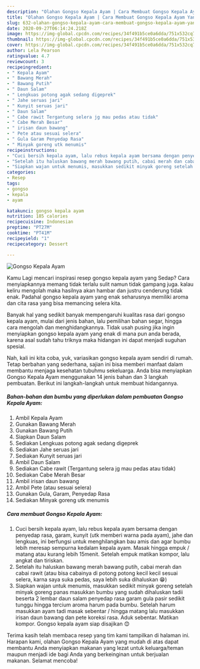 ```yaml
---
description: "Olahan Gongso Kepala Ayam | Cara Membuat Gongso Kepala Ayam Yang Bikin Ngiler"
title: "Olahan Gongso Kepala Ayam | Cara Membuat Gongso Kepala Ayam Yang Bikin Ngiler"
slug: 632-olahan-gongso-kepala-ayam-cara-membuat-gongso-kepala-ayam-yang-bikin-ngiler
date: 2020-09-27T06:14:24.218Z
image: https://img-global.cpcdn.com/recipes/34f491b5ce0a6dda/751x532cq70/gongso-kepala-ayam-foto-resep-utama.jpg
thumbnail: https://img-global.cpcdn.com/recipes/34f491b5ce0a6dda/751x532cq70/gongso-kepala-ayam-foto-resep-utama.jpg
cover: https://img-global.cpcdn.com/recipes/34f491b5ce0a6dda/751x532cq70/gongso-kepala-ayam-foto-resep-utama.jpg
author: Lela Pearson
ratingvalue: 4.7
reviewcount: 3
recipeingredient:
- " Kepala Ayam"
- " Bawang Merah"
- " Bawang Putih"
- " Daun Salam"
- " Lengkuas potong agak sedang digeprek"
- " Jahe seruas jari"
- " Kunyit seruas jari"
- " Daun Salam"
- " Cabe rawit Tergantung selera jg mau pedas atau tidak"
- " Cabe Merah Besar"
- " irisan daun bawang"
- " Pete atau sesuai selera"
- " Gula Garam Penyedap Rasa"
- " Minyak goreng utk menumis"
recipeinstructions:
- "Cuci bersih kepala ayam, lalu rebus kepala ayam bersama dengan penyedap rasa, garam, kunyit (utk memberi warna pada ayam), jahe dan lengkuas, ini berfungsi untuk menghilangkan bau amis dan agar bumbu lebih meresap sempurna kedalam kepala ayam. Masak hingga empuk / matang atau kurang lebih 15menit. Setelah empuk matikan kompor, lalu angkat dan tiriskan."
- "Setelah itu haluskan bawang merah bawang putih, cabai merah dan cabai rawit (atau bisa cabainya di potong potong kecil kecil sesuai selera, karna saya suka pedas, saya lebih suka dihaluskan 😁)"
- "Siapkan wajan untuk menumis, masukkan sedikit minyak goreng setelah minyak goreng panas masukkan bumbu yang sudah dihaluskan tadii beserta 2 lembar daun salam penyedap rasa garam gula pasir sedikit tunggu hingga tercium aroma harum pada bumbu. Setelah harum masukkan ayam tadi masak sebentar / hingga matang lalu masukkan irisan daun bawang dan pete koreksi rasa. Aduk sebentar. Matikan kompor. Gongso kepala ayam siap disajikan 😊"
categories:
- Resep
tags:
- gongso
- kepala
- ayam

katakunci: gongso kepala ayam 
nutrition: 185 calories
recipecuisine: Indonesian
preptime: "PT27M"
cooktime: "PT41M"
recipeyield: "1"
recipecategory: Dessert

---
```



![Gongso Kepala Ayam](https://img-global.cpcdn.com/recipes/34f491b5ce0a6dda/751x532cq70/gongso-kepala-ayam-foto-resep-utama.jpg)

Kamu Lagi mencari inspirasi resep gongso kepala ayam yang Sedap? Cara menyiapkannya memang tidak terlalu sulit namun tidak gampang juga. kalau keliru mengolah maka hasilnya akan hambar dan justru cenderung tidak enak. Padahal gongso kepala ayam yang enak seharusnya memiliki aroma dan cita rasa yang bisa memancing selera kita.

Banyak hal yang sedikit banyak mempengaruhi kualitas rasa dari gongso kepala ayam, mulai dari jenis bahan, lalu pemilihan bahan segar, hingga cara mengolah dan menghidangkannya. Tidak usah pusing jika ingin menyiapkan gongso kepala ayam yang enak di mana pun anda berada, karena asal sudah tahu triknya maka hidangan ini dapat menjadi suguhan spesial.




Nah, kali ini kita coba, yuk, variasikan gongso kepala ayam sendiri di rumah. Tetap berbahan yang sederhana, sajian ini bisa memberi manfaat dalam membantu menjaga kesehatan tubuhmu sekeluarga. Anda bisa menyiapkan Gongso Kepala Ayam menggunakan 14 jenis bahan dan 3 langkah pembuatan. Berikut ini langkah-langkah untuk membuat hidangannya.

<!--inarticleads1-->

##### Bahan-bahan dan bumbu yang diperlukan dalam pembuatan Gongso Kepala Ayam:

1. Ambil  Kepala Ayam
1. Gunakan  Bawang Merah
1. Gunakan  Bawang Putih
1. Siapkan  Daun Salam
1. Sediakan  Lengkuas potong agak sedang digeprek
1. Sediakan  Jahe seruas jari
1. Sediakan  Kunyit seruas jari
1. Ambil  Daun Salam
1. Sediakan  Cabe rawit (Tergantung selera jg mau pedas atau tidak)
1. Sediakan  Cabe Merah Besar
1. Ambil  irisan daun bawang
1. Ambil  Pete (atau sesuai selera)
1. Gunakan  Gula, Garam, Penyedap Rasa
1. Sediakan  Minyak goreng utk menumis




<!--inarticleads2-->

##### Cara membuat Gongso Kepala Ayam:

1. Cuci bersih kepala ayam, lalu rebus kepala ayam bersama dengan penyedap rasa, garam, kunyit (utk memberi warna pada ayam), jahe dan lengkuas, ini berfungsi untuk menghilangkan bau amis dan agar bumbu lebih meresap sempurna kedalam kepala ayam. Masak hingga empuk / matang atau kurang lebih 15menit. Setelah empuk matikan kompor, lalu angkat dan tiriskan.
1. Setelah itu haluskan bawang merah bawang putih, cabai merah dan cabai rawit (atau bisa cabainya di potong potong kecil kecil sesuai selera, karna saya suka pedas, saya lebih suka dihaluskan 😁)
1. Siapkan wajan untuk menumis, masukkan sedikit minyak goreng setelah minyak goreng panas masukkan bumbu yang sudah dihaluskan tadii beserta 2 lembar daun salam penyedap rasa garam gula pasir sedikit tunggu hingga tercium aroma harum pada bumbu. Setelah harum masukkan ayam tadi masak sebentar / hingga matang lalu masukkan irisan daun bawang dan pete koreksi rasa. Aduk sebentar. Matikan kompor. Gongso kepala ayam siap disajikan 😊




Terima kasih telah membaca resep yang tim kami tampilkan di halaman ini. Harapan kami, olahan Gongso Kepala Ayam yang mudah di atas dapat membantu Anda menyiapkan makanan yang lezat untuk keluarga/teman maupun menjadi ide bagi Anda yang berkeinginan untuk berjualan makanan. Selamat mencoba!

